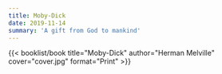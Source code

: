 ```yaml
---
title: Moby-Dick
date: 2019-11-14
summary: 'A gift from God to mankind'
---
```


{{< booklist/book
title="Moby-Dick"
author="Herman Melville"
cover="cover.jpg"
format="Print" >}}
